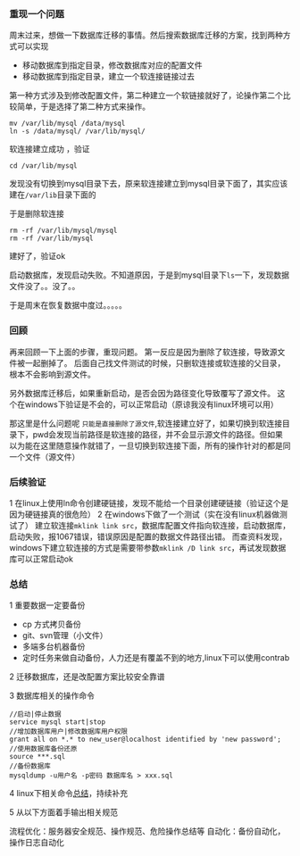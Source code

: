### 重现一个问题 

周末过来，想做一下数据库迁移的事情。然后搜索数据库迁移的方案，找到两种方式可以实现
+ 移动数据库到指定目录，修改数据库对应的配置文件
+ 移动数据库到指定目录，建立一个软连接链接过去

第一种方式涉及到修改配置文件，第二种建立一个软链接就好了，论操作第二个比较简单，于是选择了第二种方式来操作。

```
mv /var/lib/mysql /data/mysql
ln -s /data/mysql/ /var/lib/mysql/
```
软连接建立成功 ，验证
```
cd /var/lib/mysql
```
发现没有切换到mysql目录下去，原来软连接建立到mysql目录下面了，其实应该建在`/var/lib`目录下面的

于是删除软连接
```
rm -rf /var/lib/mysql/mysql
rm -rf /var/lib/mysql
```

建好了，验证ok

启动数据库，发现启动失败。不知道原因，于是到mysql目录下`ls`一下，发现数据文件没了。。没了。。

 于是周末在恢复数据中度过。。。。。

### 回顾

再来回顾一下上面的步骤，重现问题。
第一反应是因为删除了软连接，导致源文件被一起删掉了。
后面自己找文件测试的时候，只删软连接或软连接的父目录，根本不会影响到源文件。

另外数据库迁移后，如果重新启动，是否会因为路径变化导致覆写了源文件。
这个在windows下验证是不会的，可以正常启动（原谅我没有linux环境可以用）

那这里是什么问题呢
`只能是直接删除了源文件`,软连接建立好了，如果切换到软连接目录下，pwd会发现当前路径是软连接的路径，并不会显示源文件的路径。但如果以为能在这里随意操作就错了，一旦切换到软连接下面，所有的操作针对的都是同一个文件（源文件）

### 后续验证 
1 在linux上使用ln命令创建硬链接，发现不能给一个目录创建硬链接（验证这个是因为硬链接真的很危险）
2  在windows下做了一个测试（实在没有linux机器做测试了）
建立软连接`mklink link src`，数据库配置文件指向软连接，启动数据库，启动失败，报1067错误，错误原因是配置的数据文件路径出错。
而查资料发现，windows下建立软连接的方式是需要带参数`mklink /D link src`，再试发现数据库可以正常启动ok

### 总结

1 重要数据一定要备份
+ cp 方式拷贝备份
+ git、svn管理（小文件）
+ 多端多台机器备份
+ 定时任务来做自动备份，人力还是有覆盖不到的地方,linux下可以使用contrab
	
2 迁移数据库，还是改配置方案比较安全靠谱

3 数据库相关的操作命令
```
//启动|停止数据
service mysql start|stop
//增加数据库用户|修改数据库用户权限
grant all on *.* to new_user@localhost identified by 'new password'; 
//使用数据库备份还原
source ***.sql
//备份数据库
mysqldump -u用户名 -p密码 数据库名 > xxx.sql

```

4 linux下相关命令[总结](https://github.com/moonye6/blog/blob/master/201509/linux_cmd.md)，持续补充

5 从以下方面着手输出相关规范

流程优化：服务器安全规范、操作规范、危险操作总结等
自动化：备份自动化，操作日志自动化



